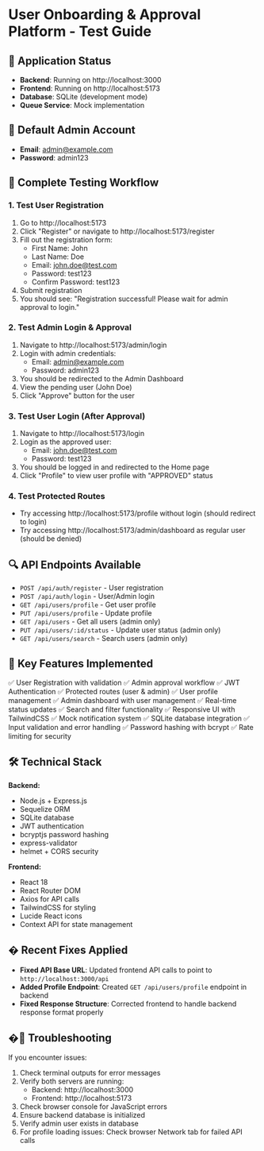 # User Onboarding & Approval Platform - Test Guide

## 🚀 Application Status
- **Backend**: Running on http://localhost:3000
- **Frontend**: Running on http://localhost:5173
- **Database**: SQLite (development mode)
- **Queue Service**: Mock implementation

## 🔐 Default Admin Account
- **Email**: admin@example.com
- **Password**: admin123

## 🧪 Complete Testing Workflow

### 1. Test User Registration
1. Go to http://localhost:5173
2. Click "Register" or navigate to http://localhost:5173/register
3. Fill out the registration form:
   - First Name: John
   - Last Name: Doe
   - Email: john.doe@test.com
   - Password: test123
   - Confirm Password: test123
4. Submit registration
5. You should see: "Registration successful! Please wait for admin approval to login."

### 2. Test Admin Login & Approval
1. Navigate to http://localhost:5173/admin/login
2. Login with admin credentials:
   - Email: admin@example.com
   - Password: admin123
3. You should be redirected to the Admin Dashboard
4. View the pending user (John Doe)
5. Click "Approve" button for the user

### 3. Test User Login (After Approval)
1. Navigate to http://localhost:5173/login
2. Login as the approved user:
   - Email: john.doe@test.com
   - Password: test123
3. You should be logged in and redirected to the Home page
4. Click "Profile" to view user profile with "APPROVED" status

### 4. Test Protected Routes
- Try accessing http://localhost:5173/profile without login (should redirect to login)
- Try accessing http://localhost:5173/admin/dashboard as regular user (should be denied)

## 🔍 API Endpoints Available
- `POST /api/auth/register` - User registration
- `POST /api/auth/login` - User/Admin login
- `GET /api/users/profile` - Get user profile
- `PUT /api/users/profile` - Update profile
- `GET /api/users` - Get all users (admin only)
- `PUT /api/users/:id/status` - Update user status (admin only)
- `GET /api/users/search` - Search users (admin only)

## 🎯 Key Features Implemented
✅ User Registration with validation
✅ Admin approval workflow
✅ JWT Authentication
✅ Protected routes (user & admin)
✅ User profile management
✅ Admin dashboard with user management
✅ Real-time status updates
✅ Search and filter functionality
✅ Responsive UI with TailwindCSS
✅ Mock notification system
✅ SQLite database integration
✅ Input validation and error handling
✅ Password hashing with bcrypt
✅ Rate limiting for security

## 🛠 Technical Stack
**Backend:**
- Node.js + Express.js
- Sequelize ORM
- SQLite database
- JWT authentication
- bcryptjs password hashing
- express-validator
- helmet + CORS security

**Frontend:**
- React 18
- React Router DOM
- Axios for API calls
- TailwindCSS for styling
- Lucide React icons
- Context API for state management

## � Recent Fixes Applied
- **Fixed API Base URL**: Updated frontend API calls to point to `http://localhost:3000/api`
- **Added Profile Endpoint**: Created `GET /api/users/profile` endpoint in backend
- **Fixed Response Structure**: Corrected frontend to handle backend response format properly

## �🐛 Troubleshooting
If you encounter issues:
1. Check terminal outputs for error messages
2. Verify both servers are running:
   - Backend: http://localhost:3000 
   - Frontend: http://localhost:5173
3. Check browser console for JavaScript errors
4. Ensure backend database is initialized
5. Verify admin user exists in database
6. For profile loading issues: Check browser Network tab for failed API calls